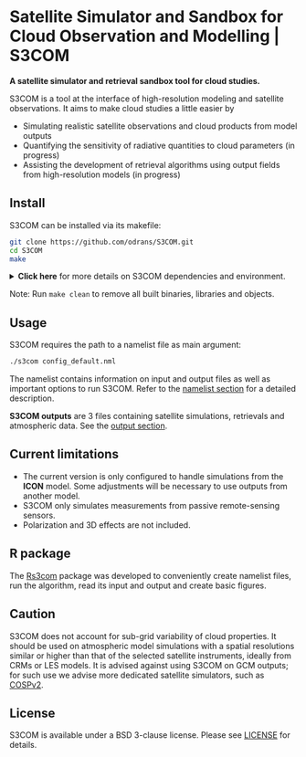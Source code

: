
# Satellite Simulator and Sandbox for Cloud Observation and Modelling | S3COM

**A satellite simulator and retrieval sandbox tool for cloud studies.**

S3COM is a tool at the interface of high-resolution modeling and satellite observations. It aims to make cloud studies a little easier by
- Simulating realistic satellite observations and cloud products from model outputs
- Quantifying the sensitivity of radiative quantities to cloud parameters (in progress)
- Assisting the development of retrieval algorithms using output fields from high-resolution models (in progress)

## Install

S3COM can be installed via its makefile:
```bash
git clone https://github.com/odrans/S3COM.git
cd S3COM
make
```

<details>
  <summary> <b>Click here</b> for more details on S3COM dependencies and environment.</summary>

### Dependencies

The following dependencies are required and should be adjusted in the Makefile:
- [RTTOV](https://nwp-saf.eumetsat.int/site/software/rttov)
  - RTTOV v13.1 is the main radiative transfer code in S3COM. Please carefuly refer its documentation for the installation.
  - **Makefile path:** `PATH_RTTOV`
  - **Notes:** 
    - Following RTTOV recommendations, it is advised to raise the system stack size: `ulimit -s unlimited`.
    - Depending on the spectrum of simulated instruments, adequate [coefficient files](https://nwp-saf.eumetsat.int/site/software/rttov/download/coefficients/coefficient-download/) and [BRDF / emissivity atlases](https://nwp-saf.eumetsat.int/site/software/rttov/download/#Emissivity_BRDF_atlas_data) should be downloaded and added to the RTTOV repository.
- [NetCDF4](https://www.unidata.ucar.edu/software/netcdf/) (C and Fortran)
  - **Makefile path:** `PATH_NETCDF_C`, `PATH_NETCDF_F`
- [HDF5](https://www.hdfgroup.org/solutions/hdf5/)
  - **Makefile path:** `PATH_HDF5`
  
All Makefile paths refer to base repositories, giving access to libraries, objects and binaries.

### Environment  
  
`PATH_S3COM` should be set in Makefile to indicate where S3COM is installed.

[The environment section](doc/environment.md) provides advised settings on specific supercomputers.

</details>

Note: Run `make clean` to remove all built binaries, libraries and objects.

## Usage

S3COM requires the path to a namelist file as main argument:

```bash
./s3com config_default.nml
```
The namelist contains information on input and output files as well as important options to run S3COM. Refer to the [namelist section](doc/namelist.md) for a detailed description.


**S3COM outputs** are 3 files containing satellite simulations, retrievals and atmospheric data. See the [output section](doc/outputs.md).


## Current limitations

- The current version is only configured to handle simulations from the **ICON** model. Some adjustments will be necessary to use outputs from another model. 
- S3COM only simulates measurements from passive remote-sensing sensors.
- Polarization and 3D effects are not included.

## R package

The [Rs3com](https://github.com/odrans/Rs3com) package was developed to conveniently create namelist files, run the algorithm, read its input and output and create basic figures.

## Caution

S3COM does not account for sub-grid variability of cloud properties. It should be used on atmospheric model simulations with a spatial resolutions similar or higher than that of the selected satellite instruments, ideally from CRMs or LES models. It is advised against using S3COM on GCM outputs; for such use we advise more dedicated satellite simulators, such as [COSPv2](https://github.com/CFMIP/COSPv2.0). 

## License

S3COM is available under a BSD 3-clause license.
Please see [LICENSE](LICENSE) for details.
